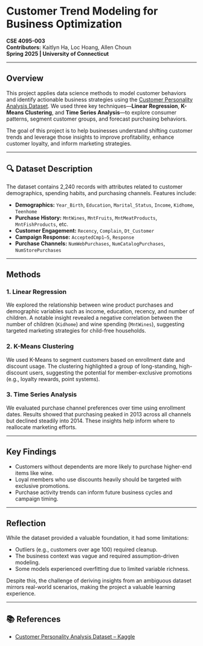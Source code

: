 # Customer Trend Modeling for Business Optimization

**CSE 4095-003**  
**Contributors:** Kaitlyn Ha, Loc Hoang, Allen Choun  
**Spring 2025 | University of Connecticut**

---

##  Overview

This project applies data science methods to model customer behaviors and identify actionable business strategies using the [Customer Personality Analysis Dataset](https://www.kaggle.com/datasets/imakash3011/customer-personality-analysis). We used three key techniques—**Linear Regression**, **K-Means Clustering**, and **Time Series Analysis**—to explore consumer patterns, segment customer groups, and forecast purchasing behaviors.

The goal of this project is to help businesses understand shifting customer trends and leverage those insights to improve profitability, enhance customer loyalty, and inform marketing strategies.

---

## 🔍 Dataset Description

The dataset contains 2,240 records with attributes related to customer demographics, spending habits, and purchasing channels. Features include:

- **Demographics:** `Year_Birth`, `Education`, `Marital_Status`, `Income`, `Kidhome`, `Teenhome`
- **Purchase History:** `MntWines`, `MntFruits`, `MntMeatProducts`, `MntFishProducts`, etc.
- **Customer Engagement:** `Recency`, `Complain`, `Dt_Customer`
- **Campaign Response:** `AcceptedCmp1–5`, `Response`
- **Purchase Channels:** `NumWebPurchases`, `NumCatalogPurchases`, `NumStorePurchases`

---

## Methods

### 1. Linear Regression
We explored the relationship between wine product purchases and demographic variables such as income, education, recency, and number of children. A notable insight revealed a negative correlation between the number of children (`Kidhome`) and wine spending (`MntWines`), suggesting targeted marketing strategies for child-free households.

### 2. K-Means Clustering
We used K-Means to segment customers based on enrollment date and discount usage. The clustering highlighted a group of long-standing, high-discount users, suggesting the potential for member-exclusive promotions (e.g., loyalty rewards, point systems).

### 3. Time Series Analysis
We evaluated purchase channel preferences over time using enrollment dates. Results showed that purchasing peaked in 2013 across all channels but declined steadily into 2014. These insights help inform where to reallocate marketing efforts.

---

##  Key Findings

- Customers without dependents are more likely to purchase higher-end items like wine.
- Loyal members who use discounts heavily should be targeted with exclusive promotions.
- Purchase activity trends can inform future business cycles and campaign timing.

---

## Reflection

While the dataset provided a valuable foundation, it had some limitations:

- Outliers (e.g., customers over age 100) required cleanup.
- The business context was vague and required assumption-driven modeling.
- Some models experienced overfitting due to limited variable richness.

Despite this, the challenge of deriving insights from an ambiguous dataset mirrors real-world scenarios, making the project a valuable learning experience.

---

## 📚 References

- [Customer Personality Analysis Dataset – Kaggle](https://www.kaggle.com/datasets/imakash3011/customer-personality-analysis)
